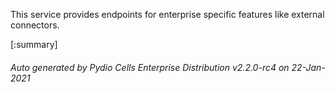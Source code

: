 






This service provides endpoints for enterprise specific features like external connectors.

[:summary]

###### Auto generated by Pydio Cells Enterprise Distribution v2.2.0-rc4 on 22-Jan-2021
